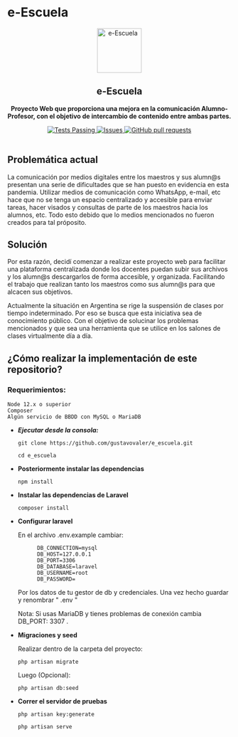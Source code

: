 # e-Escuela

<p align="center">
 <img width="100px" src="https://res.cloudinary.com/anuraghazra/image/upload/v1594908242/logo_ccswme.svg" align="center" alt="e-Escuela" />
 <h2 align="center">e-Escuela</h2>
 <p align="center"><b>Proyecto Web que proporciona una mejora en la comunicación Alumno-Profesor, con el objetivo de intercambio de contenido entre ambas partes.</b></p>
</p>
  <p align="center">
    <a href="https://github.com/anuraghazra/github-readme-stats/actions">
      <img alt="Tests Passing" src="https://github.com/anuraghazra/github-readme-stats/workflows/Test/badge.svg" />
    </a>
        <a href="https://github.com/Gustavovaler/e_Escuela/issues">
      <img alt="Issues" src="https://img.shields.io/github/issues/Gustavovaler/e_Escuela?color=0088ff" />
    </a>
    <a href="https://github.com/Gustavovaler/e_Escuela/pulls">
      <img alt="GitHub pull requests" src="https://img.shields.io/github/issues-pr/Gustavovaler/e_Escuela?color=0088ff" />
    </a>
    <br />
    <br />
  </p>

## Problemática actual

La comunicación por medios digitales entre los maestros y sus alumn@s presentan una serie de dificultades que se han puesto en evidencia en esta pandemia. Utilizar medios de comunicación como WhatsApp, e-mail, etc hace que no se tenga un espacio centralizado y accesible para enviar tareas, hacer visados y consultas de parte de los maestros hacia los alumnos, etc. Todo esto debido que lo medios mencionados no fueron creados para tal próposito.


## Solución

Por esta razón, decidí comenzar a realizar este proyecto web para facilitar una plataforma centralizada donde los docentes puedan 
subir sus archivos y los alumn@s descargarlos de forma accesible, y organizada. Facilitando el trabajo que realizan tanto los maestros como sus alumn@s para que alcacen sus objetivos. 

Actualmente la situación en Argentina se rige la suspensión de clases por tiempo indeterminado. 
Por eso se busca que esta iniciativa sea de conocimiento público. Con el objetivo de solucinar los problemas mencionados y que sea una herramienta que se utilice en los salones de clases virtualmente día a día. 


## ¿Cómo realizar la implementación de este repositorio?

### Requerimientos:

    Node 12.x o superior
    Composer
    Algún servicio de BBDD con MySQL o MariaDB

* ***Ejecutar desde la consola:***

    ``` git clone https://github.com/gustavovaler/e_escuela.git ```

    ``` cd e_escuela ```

* **Posteriormente instalar las dependencias**
 
    ``` npm install ``` 

* **Instalar las dependencias de Laravel**

    ``` composer install ```

* **Configurar laravel**

     En el archivo .env.example  cambiar:
        
            DB_CONNECTION=mysql
            DB_HOST=127.0.0.1
            DB_PORT=3306
            DB_DATABASE=laravel
            DB_USERNAME=root
            DB_PASSWORD=
        
    Por los datos de tu gestor de db y credenciales.
    Una vez hecho guardar y renombrar  " .env "

    Nota: Si usas MariaDB y tienes problemas de conexión cambia DB_PORT: 3307 .

* **Migraciones y seed**

    Realizar dentro de la carpeta del proyecto:

    ``` php artisan migrate ```

    Luego (Opcional):

    ``` php artisan db:seed ```

* **Correr el servidor de pruebas**

    ``` php artisan key:generate ```

    ``` php artisan serve ```
